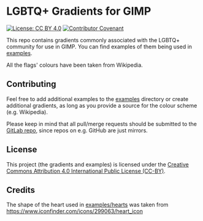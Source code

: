 # LGBTQ+ Gradients for GIMP
[![License: CC BY 4.0](https://img.shields.io/badge/License-CC%20BY%204.0-lightgrey.svg)](https://creativecommons.org/licenses/by/4.0/) [![Contributor Covenant](https://img.shields.io/badge/Contributor%20Covenant-v2.0%20adopted-ff69b4.svg)](code_of_conduct.md)

This repo contains gradients commonly associated with the LGBTQ+ community for use in GIMP. You can find examples of them being used in [examples](./examples/).

All the flags' colours have been taken from Wikipedia.

## Contributing

Feel free to add additional examples to the [examples](./examples/) directory or create additional gradients, as long as you provide a source for the colour scheme (e.g. Wikipedia).

Please keep in mind that all pull/merge requests should be submitted to the [GitLab repo](https://gitlab.com/Atrate/lgbtq-gradients), since repos on e.g. GitHub are just mirrors.

## License
This project (the gradients and examples) is licensed under the [Creative Commons Attribution 4.0 International Public License (CC-BY)](https://creativecommons.org/licenses/by/4.0/).

## Credits
The shape of the heart used in [examples/hearts](./examples/hearts) was taken from https://www.iconfinder.com/icons/299063/heart_icon
